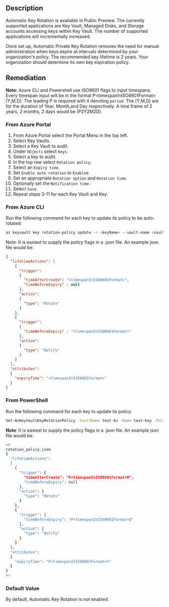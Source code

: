 ## Description

Automatic Key Rotation is available in Public Preview. The currently supported applications are Key Vault, Managed Disks, and Storage accounts accessing keys within Key Vault. The number of supported applications will incrementally increased.

Once set up, Automatic Private Key Rotation removes the need for manual administration when keys expire at intervals determined by your organization's policy. The recommended key lifetime is 2 years. Your organization should determine its own key expiration policy.

## Remediation

**Note:** Azure CLI and Powershell use ISO8601 flags to input timespans. Every timespan input will be in the format P&lt;timespanInISO8601Format&gt;(Y,M,D). The leading P is required with it denoting `period`. The (Y,M,D) are for the duration of Year, Month,and Day respectively. A time frame of 2 years, 2 months, 2 days would be (P2Y2M2D).

### From Azure Portal

1. From Azure Portal select the Portal Menu in the top left.
2. Select Key Vaults.
3. Select a Key Vault to audit.
4. Under `Objects` select `Keys`.
5. Select a key to audit.
6. In the top row select `Rotation policy`.
7. Select an `Expiry time`.
8. Set `Enable auto rotation` to `Enabled`.
9. Set an appropriate `Rotation option` and `Rotation time`.
10. Optionally set the `Notification time`.
11. Select `Save`.
12. Repeat steps 3-11 for each Key Vault and Key.

### From Azure CLI

Run the following command for each key to update its policy to be auto-rotated:

```bash
az keyvault key rotation-policy update -n <keyName> --vault-name <vaultName> --value <path/to/policy.json>
```

Note: It is easiest to supply the policy flags in a .json file. An example json file would be:

```json
{
  "lifetimeActions": [
    {
      "trigger":
      {
        "timeAfterCreate": "<timespanInISO8601Format>",
        "timeBeforeExpiry" : null
      },
      "action":
      {
        "type": "Rotate"
      }
    },
    {
      "trigger":
      {
        "timeBeforeExpiry" : "<timespanInISO8601Format>"
      },
      "action":
      {
        "type": "Notify"
      }
    }
  ],
  "attributes":
  {
    "expiryTime": "<timespanInISO8601Format>"
  }
}
```

### From PowerShell

Run the following command for each key to update its policy:

```bash
Set-AzKeyVaultKeyRotationPolicy -VaultName test-kv -Name test-key -PolicyPath rotation_policy.json
```

**Note**: It is easiest to supply the policy flags in a .json file. An example json file would be:

```bash
<#
rotation_policy.json
{
  "lifetimeActions": 
  [
    {
      "trigger": {
        "timeAfterCreate": "P<timespanInISO8601Format>M",
        "timeBeforeExpiry": null
      },
      "action": {
        "type": "Rotate"
      }
    },
    {
      "trigger": {
        "timeBeforeExpiry": "P<timespanInISO8601Format>D"
      },
      "action": {
        "type": "Notify"
      }
    }
  ],
  "attributes":
  {
    "expiryTime": "P<timespanInISO8601Format>Y"
  }
}
#>
```

### Default Value

By default, Automatic Key Rotation is not enabled.
